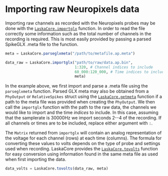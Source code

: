# Importing raw Neuropixels data

Importing raw channels as recorded with the Neuropixels probes may be done with the
[`LaskaCore.importglx`](@ref) function. In order to read the file correctly some information
such as the total number of channels in the recording is required. This is most easily provided
by passing a parsed SpikeGLX .meta file to the function.

```julia
meta = LaskaCore.parseglxmeta("/path/to/metafile.ap.meta")

data_raw = LaskaCore.importglx("path/to/raw/data.ap.bin",
                               1:320, # Channel indices to include
                               60_000:120_000, # Time indices to include
                               meta)

```

In the example above, we first import and parse a .meta file using the `parseglxmeta` function.
Parsed GLX meta may also be obtained from a `PhyOutput` or `RelativeSpikes` struct using the
[`LaskaCore.getmeta`](@ref) function if a path to the meta file was provided when creating
the `PhyOutput`. We then call the `importglx` function with the path to the raw data, the channels
we would like to import and the time _indices_ to include. In this case, assuming that the
samplerate is 30000Hz we import seconds 2--4 of the recording. If all channels or times are to
be included, replace either argument with `:`.

The `Matrix` returned from `importglx` will contain an analog representation of the voltage
for each channel (rows) at each time (columns). The formula for converting these values to volts
depends on the type of probe and settings used when recording. LaskaCore provides the [`LaskaCore.tovolts`](@ref)
function for easy conversion using information found in the same meta file as used when first importing the data.

```julia
data_volts = LaskaCore.tovolts(data_raw, meta)
```

